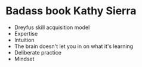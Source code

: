 ﻿# Badass book Kathy Sierra

* Dreyfus skill acquisition model
* Expertise
* Intuition
* The brain doesn't let you in on what it's learning
* Deliberate practice
* Mindset
